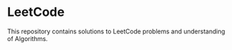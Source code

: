 # LeetCode

This repository contains solutions to LeetCode problems and understanding of Algorithms.
